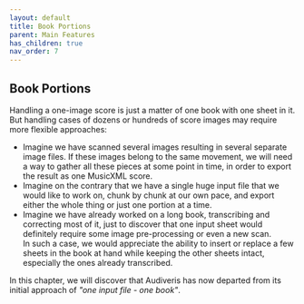 ```yaml
---
layout: default
title: Book Portions
parent: Main Features
has_children: true
nav_order: 7
---
```

## Book Portions

Handling a one-image score is just a matter of one book with one sheet in it.   
But handling cases of dozens or hundreds of score images may require more flexible approaches:
- Imagine we have scanned several images resulting in several separate image files.
  If these images belong to the same movement, we will need a way to gather all these pieces at some
  point in time, in order to export the result as one MusicXML score.
- Imagine on the contrary that we have a single huge input file that we would like to work on,
  chunk by chunk at our own pace, and export either the whole thing or just one portion at a time.
- Imagine we have already worked on a long book, transcribing and correcting most of it, just to
  discover that one input sheet would definitely require some image pre-processing or even a new
  scan.   
  In such a case, we would appreciate the ability to insert or replace a few sheets in the book at hand
  while keeping the other sheets intact, especially the ones already transcribed.

In this chapter, we will discover that Audiveris has now departed from its initial approach of
 _"one input file - one book"_.
